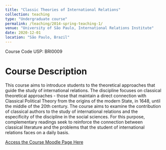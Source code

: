 ```yaml
---
title: "Classic Theories of International Relations"
collection: teaching
type: "Undergraduate course"
permalink: /teaching/2014-spring-teaching-1/
venue: "University of São Paulo, International Relations Institute"
date: 2020-12-01
location: "São Paulo, Brazil"
---
```

Course Code USP: BRI0009

Course Description
======

This course aims to introduce students to the theoretical approaches that guide the study of international relations. The discipline focuses on classical theoretical approaches - those that maintain a direct connection with Classical Political Theory from the origins of the modern State, in 1648, until the middle of the 20th century. The course aims to examine the contribution of classical authors to the study of international relations and the especificity of the discipline in the social sciences. For this purpose, complementary readings seek to reinforce the connection between classical literature and the problems that the student of international relations faces on a daily basis.

[Access the Course Moodle Page Here](https://edisciplinas.usp.br/course/view.php?id=78633)
